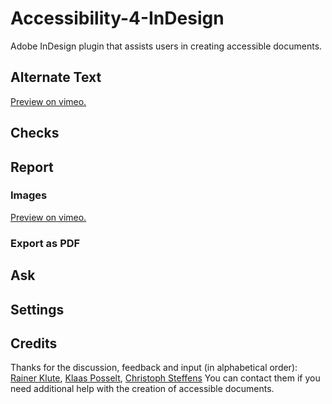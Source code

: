 # Accessibility-4-InDesign
Adobe InDesign plugin that assists users in creating accessible documents.

## Alternate Text

[Preview on vimeo.](https://vimeo.com/1026952093)

## Checks

## Report

### Images
[Preview on vimeo.]( https://vimeo.com/1031495125)

### Export as PDF

## Ask

## Settings

## Credits

Thanks for the discussion, feedback and input (in alphabetical order): [Rainer Klute](https://klute.io/), [Klaas Posselt](https://einmanncombo.de/), [Christoph Steffens](https://www.satzkiste.de/) You can contact them if you need additional help with the creation of accessible documents.
